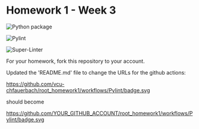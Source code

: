 # Homework 1 - Week 3

![Python package](https://github.com/vcu-threattdm/root_homework1/workflows/Python%20package/badge.svg)

![Pylint](https://github.com/vcu-threattdm/root_homework1/workflows/Pylint/badge.svg)

![Super-Linter](https://github.com/vcu-threattdm/root_homework1/workflows/Super-Linter/badge.svg)

For your homework, fork this repository to your account.

Updated the 'README.md' file to change the URLs for the github actions:

https://github.com/vcu-chfauerbach/root_homework1/workflows/Pylint/badge.svg

should become

https://github.com/YOUR_GITHUB_ACCOUNT/root_homework1/workflows/Pylint/badge.svg
